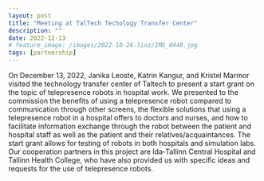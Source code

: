 ```yaml
---
layout: post
title: "Meeting at TalTech Techology Transfer Center"
description: ""
date: 2022-12-13
# feature_image: /images/2022-10-26-linz/IMG_0448.jpg
tags: [partnership]
---
```


On December 13, 2022, Janika Leoste, Katrin Kangur, and Kristel Marmor visited the technology transfer center of Taltech to present a start grant on the topic of telepresence robots in hospital work. We presented to the commission the benefits of using a telepresence robot compared to communication through other screens, the flexible solutions that using a telepresence robot in a hospital offers to doctors and nurses, and how to facilitate information exchange through the robot between the patient and hospital staff as well as the patient and their relatives/acquaintances. The start grant allows for testing of robots in both hospitals and simulation labs. Our cooperation partners in this project are Ida-Tallinn Central Hospital and Tallinn Health College, who have also provided us with specific ideas and requests for the use of telepresence robots.


<!-- In addition to the participation in the seminar we visited Dr. [Ismail Khalil](https://www.researchgate.net/profile/Ismail-Khalil-6) and Dr. [Karin Anna Hummel](https://www.researchgate.net/profile/Karin-Hummel-3) from the Institute of Cooperation of Johannes Kepler University research interests lay within human-machine and machine-machine interaction, and also IoT sensors.
We share the belief that telepresence robots could strongly benefit from the results of Ismail and Karin research.

Professor [Zsolt Lavicza](https://www.researchgate.net/profile/Zsolt-Lavicza) our research group met the next day shared his considerations on STEM education research methods that our [EuroteQ course](/documents/Enhancing-Social-Interaction-in-Education-and-Business-by-using-Telepresence-Robots-ICY0032.pdf) on social interactions using telepresence robots will greatly benefit from. We are looking forward to future cooperation. -->

<!--more-->

<!-- {% include image_caption.html imageurl="/images/2022-10-26-linz/telecooperation.jpg" title="" caption="Johannes Kepler University campus" %}

The campus of [Johannes Kepler University](https://www.jku.at/en) is worth a separate mention, as an example of a stylish and at the same time cozy place to work and rest, located in the most picturesque landscape one could imagine. We can only envy our colleagues, but in a polite way, of course.

{% include image_caption.html imageurl="/images/2022-10-26-linz/IMG_0450.jpg" title="" caption="Johannes Kepler University campus" %}

Travel tip: although there is an airport in Linz be sure to take the train, otherwise you might end up being the only person who took a flight to the city. In addition to that dubious achievement train schedule is much more flexible. -->
